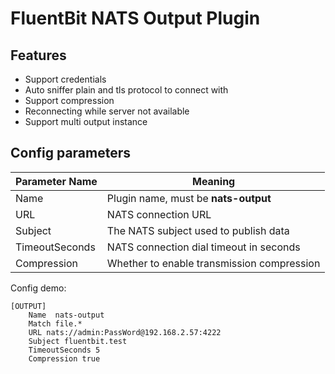 # FluentBit NATS Output Plugin

## Features

- Support credentials
- Auto sniffer plain and tls protocol to connect with
- Support compression
- Reconnecting while server not available
- Support multi output instance

## Config parameters

| Parameter Name | Meaning                                    |
| -------------- | ------------------------------------------ |
| Name           | Plugin name, must be **nats-output**       |
| URL            | NATS connection URL                        |
| Subject        | The NATS subject used to publish data      |
| TimeoutSeconds | NATS connection dial timeout in seconds    |
| Compression    | Whether to enable transmission compression |

Config demo:

```
[OUTPUT]
    Name  nats-output
    Match file.*
    URL nats://admin:PassWord@192.168.2.57:4222
    Subject fluentbit.test
    TimeoutSeconds 5
    Compression true
```